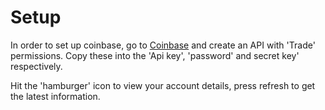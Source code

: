 # Setup 

In order to set up coinbase, go to [Coinbase](https://pro.coinbase.com/profile/api) and create an API with 'Trade' permissions.
Copy these into the 'Api key', 'password' and secret key' respectively.

Hit the 'hamburger' icon to view your account details, press refresh to get the latest information.
